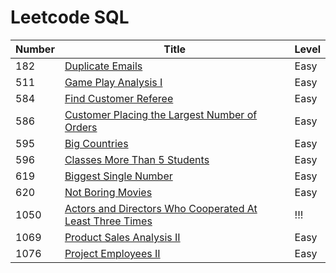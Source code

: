# Leetcode SQL

| Number | Title | Level |
| ------ | ----- | ---------- |
| 182    | [Duplicate Emails](https://leetcode.com/problems/duplicate-emails/ "somewebsite's Homepage") | Easy|
| 511   | [Game Play Analysis I](https://leetcode.com/problems/game-play-analysis-i/) | Easy | 
| 584 | [Find Customer Referee](https://leetcode.com/problems/find-customer-referee/) | Easy | 
| 586 | [Customer Placing the Largest Number of Orders](https://leetcode.com/problems/customer-placing-the-largest-number-of-orders/) | Easy | 
| 595 | [Big Countries](https://leetcode.com/problems/big-countries/) | Easy | link 
| 596 | [Classes More Than 5 Students](https://leetcode.com/problems/classes-more-than-5-students/)| Easy | 
| 619 | [Biggest Single Number](https://code.dennyzhang.com/biggest-single-number)| Easy |
| 620| [Not Boring Movies](https://leetcode.com/problems/not-boring-movies/) | Easy |
|1050| [Actors and Directors Who Cooperated At Least Three Times](https://leetcode.com/problems/actors-and-directors-who-cooperated-at-least-three-times/)| !!! |
|1069| [Product Sales Analysis II](https://circlecoder.com/product-sales-analysis-II/)|Easy|
|1076|[Project Employees II](https://xingxingpark.com/Leetcode-1076-Project-Employees-II/)|Easy|

